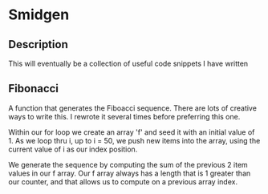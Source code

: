 # Smidgen
 
## Description
 
This will eventually be a collection of useful code snippets I have written

## Fibonacci

A function that generates the Fiboacci sequence.  There are lots of creative ways to write this.  I rewrote it several times before preferring this one.


Within our for loop we create an array 'f' and seed it with an initial value of 1.  As we loop thru i, up to i = 50, we push new items into the array, using the current value of i as our index position.

We generate the sequence by computing the sum of the previous 2 item values in our f array.  Our f array always has a length that is 1 greater than our counter, and that allows us to compute on a previous array index.
